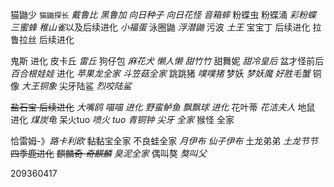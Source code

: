 猫鼬少 `猫鼬探长`
*戴鲁比 黑鲁加*
*向日种子 向日花怪*
*音箱蟀*
粉蝶虫 粉蝶涌 *彩粉蝶*
*三蜜蜂*
*稚山雀*以及后续进化
*小福蛋*
泳圈鼬 *浮潜鼬*
污波 *土王*
宝宝丁 后续进化
拉鲁拉丝 后续进化

鬼斯 进化
皮卡丘 *雷丘*
狗仔包 *麻花犬*
*懒人懒*
*甜竹竹* 甜舞妮 *甜冷皇后*
盆才怪前后
*百合根娃娃* 进化
*苹果龙全家*
*斗笠菇全家*
跳跳猪 *噗噗猪*
梦妖 *梦妖魔*
*好胜毛蟹*
铜像 *大王铜象*
尖牙陆鲨 *烈咬陆鲨*

~~盐石宝 后续进化~~
*大嘴鸥*
*喵喵 进化*
*野蛮鲈鱼*
*飘飘球 进化*
花叶蒂 *花洁夫人*
地鼠 进化
*煤炭龟* 呆火tuo *喷火 tuo*
*青铜钟*
*尖牙 全家*
猴怪 全家

恰雷姆-》*路卡利欧*
黏黏宝全家
不良蛙全家
*月伊布* *仙子伊布*
土龙弟弟 *土龙节节*
~~四季鹿进化~~
~~麒麟奇 *奇麒麟*~~
*臭泥全家*
偶叫獒 *獒叫父*



209360417